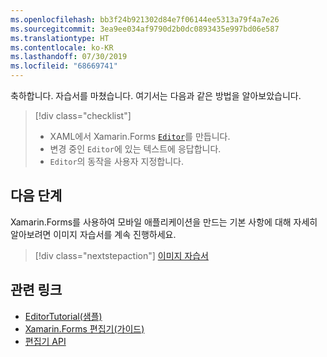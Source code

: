 ```yaml
---
ms.openlocfilehash: bb3f24b921302d84e7f06144ee5313a79f4a7e26
ms.sourcegitcommit: 3ea9ee034af9790d2b0dc0893435e997bd06e587
ms.translationtype: HT
ms.contentlocale: ko-KR
ms.lasthandoff: 07/30/2019
ms.locfileid: "68669741"
---
```

축하합니다. 자습서를 마쳤습니다. 여기서는 다음과 같은 방법을 알아보았습니다.

> [!div class="checklist"]
> - XAML에서 Xamarin.Forms [`Editor`](xref:Xamarin.Forms.Editor)를 만듭니다.
> - 변경 중인 `Editor`에 있는 텍스트에 응답합니다.
> - `Editor`의 동작을 사용자 지정합니다.

## <a name="next-steps"></a>다음 단계

Xamarin.Forms를 사용하여 모바일 애플리케이션을 만드는 기본 사항에 대해 자세히 알아보려면 이미지 자습서를 계속 진행하세요.

> [!div class="nextstepaction"]
> [이미지 자습서](~/get-started/tutorials/image/index.yml)

## <a name="related-links"></a>관련 링크

- [EditorTutorial(샘플)](https://docs.microsoft.com/samples/xamarin/xamarin-forms-samples/getstarted-tutorials-editortutorial/)
- [Xamarin.Forms 편집기(가이드)](~/xamarin-forms/user-interface/text/editor.md)
- [편집기 API](xref:Xamarin.Forms.Editor)
